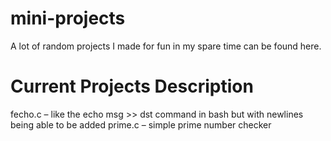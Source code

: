 # mini-projects
A lot of random projects I made for fun in my spare time can be found here.
# Current Projects Description
fecho.c – like the echo msg >> dst command in bash but with newlines being able to be added
prime.c – simple prime number checker
